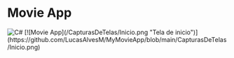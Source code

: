 # Movie App
<img alt="C#" src="https://img.shields.io/badge/c%23%20-%23239120.svg?&style=for-the-badge&logo=c-sharp&logoColor=white"/>
[![Movie App](/CapturasDeTelas/Inicio.png "Tela de inicio")](https://github.com/LucasAlvesM/MyMovieApp/blob/main/CapturasDeTelas/Inicio.png)
